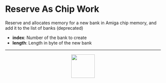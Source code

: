 # Reserve As Chip Work
Reserve and allocates memory for a new bank in Amiga chip memory, and add it to the list of banks (deprecated)
- **index**: Number of the bank to create
- **length**: Length in byte of the new bank
---
<p align="center"><img valign="middle" width="76px" src="https://drive.google.com/uc?export=view&id=1c2KO0LJpvMS9X9CAGV6dOfciR7OWhdKA" /></p>